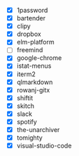   - [x] 1password
  - [x] bartender
  - [x] clipy
  - [x] dropbox
  - [x] elm-platform
  - [ ] freemind
  - [x] google-chrome
  - [x] istat-menus
  - [x] iterm2
  - [x] qlmarkdown
  - [x] rowanj-gitx
  - [x] shiftit
  - [x] skitch
  - [x] slack
  - [x] spotify
  - [x] the-unarchiver
  - [x] tomighty
  - [x] visual-studio-code
